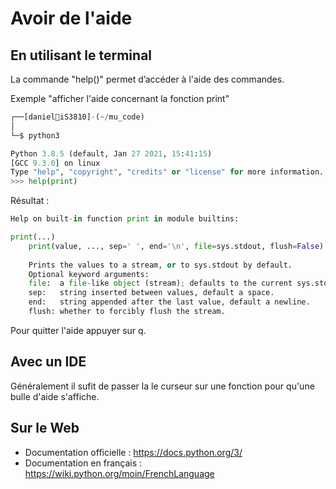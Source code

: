 # Avoir de l'aide

## En utilisant le terminal

La commande "help()" permet d’accéder à l'aide des commandes.

Exemple "afficher l'aide concernant la fonction print"
```python
┌──[daniel🐧iS3810]-(~/mu_code)
│
└─$ python3

Python 3.8.5 (default, Jan 27 2021, 15:41:15) 
[GCC 9.3.0] on linux
Type "help", "copyright", "credits" or "license" for more information.
>>> help(print)

```

Résultat :
```python
Help on built-in function print in module builtins:

print(...)
    print(value, ..., sep=' ', end='\n', file=sys.stdout, flush=False)
    
    Prints the values to a stream, or to sys.stdout by default.
    Optional keyword arguments:
    file:  a file-like object (stream); defaults to the current sys.stdout.
    sep:   string inserted between values, default a space.
    end:   string appended after the last value, default a newline.
    flush: whether to forcibly flush the stream.
```

Pour quitter l'aide appuyer sur q.

## Avec un IDE
Généralement il sufit de passer la le curseur sur une fonction pour qu'une bulle d'aide s'affiche. 

## Sur le Web
* Documentation officielle : https://docs.python.org/3/
* Documentation en français : https://wiki.python.org/moin/FrenchLanguage